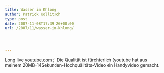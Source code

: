 ```yaml
---
title: Wasser im Khlong
author: Patrick Kollitsch
type: post
date: 2007-11-08T17:39:26+00:00
url: /2007/11/wasser-im-khlong/




---
```

Long live [youtube.com][1] ;) Die Qualität ist fürchterlich (youtube hat aus meinem 20MB-14Sekunden-Hochquälitäts-Video ein Handyvideo gemacht.

 [1]: http://de.youtube.com/watch?v=9pfPc053UAM